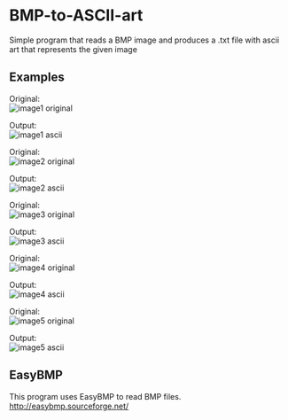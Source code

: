 # BMP-to-ASCII-art

Simple program that reads a BMP image and produces a .txt file with ascii art that represents the given image


## Examples

Original:    
![image1 original](https://i.imgur.com/Rz1Y62p.png)

Output:    
![image1 ascii](https://i.imgur.com/XZUOzgx.png)

Original:    
![image2 original](https://i.imgur.com/Q6S5eNX.png)

Output:    
![image2 ascii](https://i.imgur.com/WbM9h9m.png)

Original:    
![image3 original](https://i.imgur.com/MbTVgpd.png)

Output:    
![image3 ascii](https://i.imgur.com/wY5OLUc.png)

Original:    
![image4 original](https://i.imgur.com/trmWCQW.png)

Output:    
![image4 ascii](https://i.imgur.com/NkdAQHb.png)

Original:    
![image5 original](https://i.imgur.com/VTYygk3.png)

Output:    
![image5 ascii](https://i.imgur.com/71NsY5d.png)




## EasyBMP

This program uses EasyBMP to read BMP files. http://easybmp.sourceforge.net/

